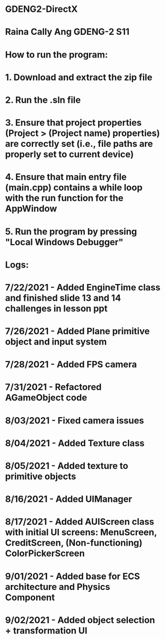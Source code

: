 # GDENG2-DirectX
# Raina Cally Ang GDENG-2 S11

# How to run the program:
# 1. Download and extract the zip file
# 2. Run the .sln file
# 3. Ensure that project properties (Project > (Project name) properties) are correctly set (i.e., file paths are properly set to current device)
# 4. Ensure that main entry file (main.cpp) contains a while loop with the run function for the AppWindow
# 5. Run the program by pressing "Local Windows Debugger"



# Logs:
# 7/22/2021 - Added EngineTime class and finished slide 13 and 14 challenges in lesson ppt
# 7/26/2021 - Added Plane primitive object and input system
# 7/28/2021 - Added FPS camera
# 7/31/2021 - Refactored AGameObject code
# 8/03/2021 - Fixed camera issues
# 8/04/2021 - Added Texture class
# 8/05/2021 - Added texture to primitive objects
# 8/16/2021 - Added UIManager
# 8/17/2021 - Added AUIScreen class with initial UI screens: MenuScreen, CreditScreen, (Non-functioning) ColorPickerScreen 
# 9/01/2021 - Added base for ECS architecture and Physics Component 
# 9/02/2021 - Added object selection + transformation UI